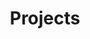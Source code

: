 ---
layout:          projects
title:           'Projects'
show_collection: projects
featured:        true
---